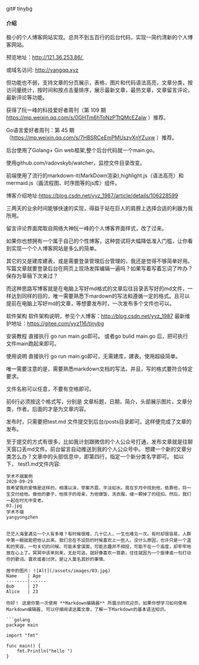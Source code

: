 git# tinybg

#### 介绍
极小的个人博客网站实现。总共不到五百行的后台代码，实现一简约清新的个人博客网站。

预览地址：http://121.36.253.86/,

或域名访问: http://yangqq.xyz

但功能也不弱，支持文章的分页展示，表格，图片和代码语法高亮，文章分类，按访问量统计，按时间和按点击量排序，展示最新文章，最热文章，文章留言评论，最新评论等功能。

获得了阮一峰的科技爱好者周刊（第 109 期 https://mp.weixin.qq.com/s/0GHTm6hToNzPTtQMcEZalw ）推荐。

Go语言爱好者周刊：第 45 期（https://mp.weixin.qq.com/s/7HBSRCeEmPMUszyXnYZuxw ）推荐。

后台使用了Golang+ Gin web框架,整个后台代码就一个main.go。

使用github.com/radovskyb/watcher，监控文件目录改变。

前端使用了流行的markdown-it(MarkDown渲染),highlight.js（语法高亮）和mermaid.js（画流程图、时序图等的js库）组件。

博客介绍地址:https://blog.csdn.net/yyz_1987/article/details/106228599

三两天的业余时间能够快速的实现，得益于站在巨人的肩膀上选择合适的利器为我所用。

留言评论界面爬取自网络大神阮一峰的个人博客界面样式，改了过来。

如果你也想拥有一个属于自己的个性博客，这种尝试将大幅降低准入门槛，让你看到实现一个个人博客网站是多么的简单。

其它的又是建库建表，或是需要登录管理后台管理的，我还是觉得不够简单好用。写篇文章就要登录后台在网页上现场发挥编辑一遍吗？如果写着写着忘词了咋办？保存为草稿下次来过？

而这种思路写博客就是在电脑上写好md格式的文章后往目录丢写好的md文件，一样达到同样的目的，唯一需要熟悉下mardown的写法和遵循一定的格式。且可以提前在电脑上写好md的文章，等想要发布时，一次发布多个文件也可以。

软件架构 软件架构说明，参见个人博客：http://blog.csdn.net/yyz_1987
最新维护地址：https://gitee.com/yyz116/tinybg

安装教程 直接执行 go run main.go即可。 或者go bulid main.go 后，把可执行文件main跑起来即可。

使用说明 直接执行 go run main.go即可，无需建库，建表。使用超级简单。

唯一需要注意的是，需要熟悉markdown文档的写法。并且，写的格式要符合特定要求。

文件名称可以任意，不要有空格即可。

前6行必须按这个格式写，分别是 文章标题，日期，简介，头部展示图片，文章分类，作者。后面的才是为文章内容。

发布时，只需要把test.md 文件提交到后台/posts目录即可。这样便完成了文章的发布。

至于提交的方式有很多，比如我计划跟微信的个人公众号打通，发布文章就是往聊天窗口丢md文件。前台留言自动推送到我的个人公众号中。 想建一个新的文章分类怎么办？文章中的头部信息中，即第四行，指定一个新分类名字即可。 
如以下， test1.md文件内容:

```
学术不端案例
2020-09-29
我希望我的爱情是这样的，相濡以沫，举案齐眉，平淡如水。我在岁月中找到他，依靠他，将一生交付给他。做他的妻子，他孩子的母亲，为他做饭，洗衣服，缝一颗掉了的纽扣。然后，我们一起在时光中变老。
03.jpg
学术不端
yangyongzhen


茫茫人海里遇见一个人有多难？有时候很难，几十亿人，一生也难见一次。有时却很容易，人群中第一眼就能把他认出来。我们总在不设防的时候喜欢上一些人。没什么原因，也许只是一个温和的笑容，一句关切的问候。可能未曾谋面，可能志趣并不相投，可能不在一个高度，却牢牢地放在心上了。冥冥中该来则来，无处可逃，就好像喜欢一首歌，往往就因为一个旋律或一句打动你的歌词。喜欢或者讨厌，是让人莫名其妙的事情。

居中的图片: ![Alt](/assets/images/03.jpg)
Name    | Age
--------|------
Bob     | 27
Alice   | 23

你好！ 这是你第一次使用 **Markdown编辑器** 所展示的欢迎页。如果你想学习如何使用Markdown编辑器, 可以仔细阅读这篇文章，了解一下Markdown的基本语法知识。

```golang
package main

import "fmt"

func main() {
	fmt.Println("hello ")
}
```
```
